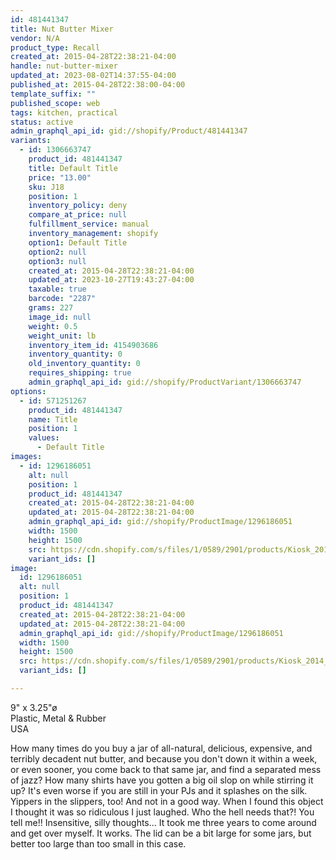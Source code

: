 ```yaml
---
id: 481441347
title: Nut Butter Mixer
vendor: N/A
product_type: Recall
created_at: 2015-04-28T22:38:21-04:00
handle: nut-butter-mixer
updated_at: 2023-08-02T14:37:55-04:00
published_at: 2015-04-28T22:38:00-04:00
template_suffix: ""
published_scope: web
tags: kitchen, practical
status: active
admin_graphql_api_id: gid://shopify/Product/481441347
variants:
  - id: 1306663747
    product_id: 481441347
    title: Default Title
    price: "13.00"
    sku: J18
    position: 1
    inventory_policy: deny
    compare_at_price: null
    fulfillment_service: manual
    inventory_management: shopify
    option1: Default Title
    option2: null
    option3: null
    created_at: 2015-04-28T22:38:21-04:00
    updated_at: 2023-10-27T19:43:27-04:00
    taxable: true
    barcode: "2287"
    grams: 227
    image_id: null
    weight: 0.5
    weight_unit: lb
    inventory_item_id: 4154903686
    inventory_quantity: 0
    old_inventory_quantity: 0
    requires_shipping: true
    admin_graphql_api_id: gid://shopify/ProductVariant/1306663747
options:
  - id: 571251267
    product_id: 481441347
    name: Title
    position: 1
    values:
      - Default Title
images:
  - id: 1296186051
    alt: null
    position: 1
    product_id: 481441347
    created_at: 2015-04-28T22:38:21-04:00
    updated_at: 2015-04-28T22:38:21-04:00
    admin_graphql_api_id: gid://shopify/ProductImage/1296186051
    width: 1500
    height: 1500
    src: https://cdn.shopify.com/s/files/1/0589/2901/products/Kiosk_2014_09_372.jpeg?v=1430275101
    variant_ids: []
image:
  id: 1296186051
  alt: null
  position: 1
  product_id: 481441347
  created_at: 2015-04-28T22:38:21-04:00
  updated_at: 2015-04-28T22:38:21-04:00
  admin_graphql_api_id: gid://shopify/ProductImage/1296186051
  width: 1500
  height: 1500
  src: https://cdn.shopify.com/s/files/1/0589/2901/products/Kiosk_2014_09_372.jpeg?v=1430275101
  variant_ids: []

---
```


9" x 3.25"ø  
Plastic, Metal & Rubber  
USA

How many times do you buy a jar of all-natural, delicious, expensive, and terribly decadent nut butter, and because you don't down it within a week, or even sooner, you come back to that same jar, and find a separated mess of jazz? How many shirts have you gotten a big oil slop on while stirring it up? It's even worse if you are still in your PJs and it splashes on the silk. Yippers in the slippers, too! And not in a good way. When I found this object I thought it was so ridiculous I just laughed. Who the hell needs that?! You tell me!! Insensitive, silly thoughts... It took me three years to come around and get over myself. It works. The lid can be a bit large for some jars, but better too large than too small in this case.